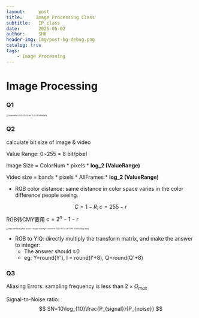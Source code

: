 ```yaml
---
layout:     post
title:     Image Processing Class
subtitle:   IP class
date:       2025-05-02
author:     SHK
header-img: img/post-bg-debug.png
catalog: true
tags: 
    - Image Processing
---
```


# Image Processing

### Q1

<img src="https://shkaaa.github.io/picx-images-hosting/Screenshot-2025-05-02-at-10.32.06.1e8ta5nihj.webp" alt="Screenshot-2025-05-02-at-10.32.06.1e8ta5nihj" style="zoom: 33%;" />

### Q2

calculate bit size of image & video

Value Range: 0~255 = 8 bit/pixel

Image Size = ColorNum * pixels * **log_2 (ValueRange)**

Video size = bands * pixels * AllFrames *  **log_2 (ValueRange)**

- RGB color distance: same distance in color space varies in the color difference people seeing.

$$
C=1-R;c=255-r
$$

RGB转CMY要用 $c=2^n-1-r$

<img src="https://shkaaa.github.io/picx-images-hosting/Screenshot-2025-05-02-at-13.40.26.sz5o1j7py.webp" alt="https://shkaaa.github.io/picx-images-hosting/Screenshot-2025-05-02-at-13.40.26.sz5o1j7py.webp" style="zoom: 33%;" />

- RGB to YIQ: directly multiply the transform matrix, and make the answer to integer:
  - The answer should $\geq$0
  - eg: Y=round(Y'), I = round(I'+8), Q=round(Q'+8)

### Q3

Aliasing Errors: sampling frequency is less than $2\times \Omega_{max}$

Signal-to-Noise ratio: 
$$
SN=10\log_{10}\frac{P_{signal}}{P_{noise}}
$$
